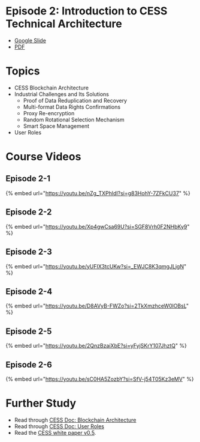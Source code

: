 # Episode 2: Introduction to CESS Technical Architecture

- [Google Slide](https://docs.google.com/presentation/d/1Dub9x8K-7LYqOhIC1KHTab0JZYo2kzlyKvhI2Eb8Rzw/edit?usp=sharing)
- [PDF](../assets/week-01/wk01-ep02-main.pdf)

# Topics

- CESS Blockchain Architecture
- Industrial Challenges and Its Solutions
    - Proof of Data Reduplication and Recovery
    - Multi-format Data Rights Confirmations
    - Proxy Re-encryption
    - Random Rotational Selection Mechanism
    - Smart Space Management
- User Roles

# Course Videos

## Episode 2-1
{% embed url="https://youtu.be/nZg_TXPhldI?si=g83HohY-7ZFkCU37" %}

## Episode 2-2
{% embed url="https://youtu.be/Xp4gwCsa69U?si=SGF8Vrh0F2NHbKy9" %}

## Episode 2-3
{% embed url="https://youtu.be/yUFIX3tcUKw?si=_EWJC8K3qmgJLjgN" %}

## Episode 2-4
{% embed url="https://youtu.be/D8AVyB-FWZo?si=2TkXmzhceW0lOBsL" %}

## Episode 2-5
{% embed url="https://youtu.be/2QnzBzaiXbE?si=yFyjSKrY107JhztQ" %}

## Episode 2-6
{% embed url="https://youtu.be/sC0HA5ZozbY?si=SfV-j54T05Kz3eMV" %}

# Further Study

- Read through [CESS Doc: Blockchain Architecture](https://docs.cess.cloud/core/concepts/blockchain-arch)
- Read through [CESS Doc: User Roles](https://docs.cess.cloud/core/user-roles)
- Read the [CESS white paper v0.5](https://github.com/CESSProject/doc-v2/blob/main/assets/whitepaper/cess-whitepaper-v0.5-en.pdf).
